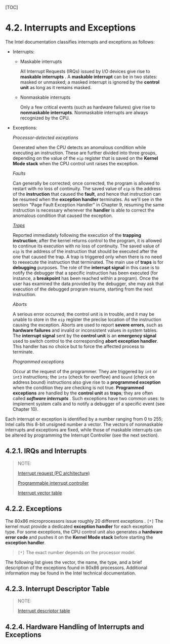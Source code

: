[TOC]

# 4.2. Interrupts and Exceptions

The Intel documentation classifies interrupts and exceptions as follows:

- Interrupts:

  - Maskable interrupts

    All Interrupt Requests (IRQs) issued by I/O devices give rise to **maskable interrupts** . A **maskable interrupt** can be in two states: masked or unmasked; a masked interrupt is ignored by the **control unit** as long as it remains masked.

  - Nonmaskable interrupts

    Only a few critical events (such as hardware failures) give rise to **nonmaskable interrupts**. Nonmaskable interrupts are always recognized by the CPU.

- Exceptions:	

  *Processor-detected exceptions*

  Generated when the CPU detects an anomalous condition while executing an instruction. These are further divided into three groups, depending on the value of the  `eip` register that is saved on the **Kernel Mode stack** when the CPU control unit raises the exception.

  *Faults*

  Can generally be corrected; once corrected, the program is allowed to restart with no loss of continuity. The saved value of  `eip` is the address of the **instruction** that caused the **fault**, and hence that instruction can be resumed when the **exception handler** terminates. As we'll see in the section "Page Fault Exception Handler" in Chapter 9, resuming the same instruction is necessary whenever the **handler** is able to correct the anomalous condition that caused the exception.

  *[Traps](https://en.wikipedia.org/wiki/Trap_(computing))*

  Reported immediately following the execution of the **trapping instruction**; after the kernel returns control to the program, it is allowed to continue its execution with no loss of continuity. The saved value of  `eip` is the address of the instruction that should be executed after the one that caused the trap. A trap is triggered only when there is no need to reexecute the instruction that terminated. The main use of **traps** is for **debugging** purposes. The role of the **interrupt signal** in this case is to notify the debugger that a specific instruction has been executed (for instance, a **breakpoint** has been reached within a program). Once the user has examined the data provided by the debugger, she may ask that execution of the debugged program resume, starting from the next instruction.

  *Aborts*

  A serious error occurred; the control unit is in trouble, and it may be unable to store in the  `eip` register the precise location of the instruction causing the exception. Aborts are used to report **severe errors**, such as **hardware failures** and invalid or inconsistent values in system tables. The **interrupt signal** sent by the **control unit** is an **emergency signal** used to switch control to the corresponding **abort exception handler**. This handler has no choice but to force the affected process to terminate.

  *Programmed exceptions*

  Occur at the request of the programmer. They are triggered by  `int` or  `int3` instructions; the  `into` (check for overflow) and  `bound` (check on address bound) instructions also give rise to a **programmed exception** when the condition they are checking is not true. **Programmed exceptions** are handled by the **control unit** as **traps**; they are often called ***software interrupts*** . Such exceptions have two common uses: to implement system calls and to notify a debugger of a specific event (see Chapter 10).

Each interrupt or exception is identified by a number ranging from 0 to 255; Intel calls this 8-bit unsigned number a vector. The vectors of nonmaskable interrupts and exceptions are fixed, while those of maskable interrupts can be altered by programming the Interrupt Controller (see the next section).

## 4.2.1. IRQs and Interrupts

> NOTE:
>
> [Interrupt request (PC architecture)](https://en.wikipedia.org/wiki/Interrupt_request_(PC_architecture))
>
> [Programmable interrupt controller](https://en.wikipedia.org/wiki/Programmable_interrupt_controller)
>
> [Interrupt vector table](https://en.wikipedia.org/wiki/Interrupt_vector_table)

## 4.2.2. Exceptions

The 80x86 microprocessors issue roughly 20 different exceptions . `[*]` The kernel must provide a dedicated **exception handler** for each exception type. For some exceptions, the CPU control unit also generates a **hardware error code** and pushes it on the **Kernel Mode stack** before starting the **exception handler**.

>`[*]` The exact number depends on the processor model.

The following list gives the vector, the name, the type, and a brief description of the exceptions found in 80x86 processors. Additional information may be found in the Intel technical documentation.



## 4.2.3. Interrupt Descriptor Table

>  NOTE:
>
> [Interrupt descriptor table](https://en.wikipedia.org/wiki/Interrupt_descriptor_table)



## 4.2.4. Hardware Handling of Interrupts and Exceptions